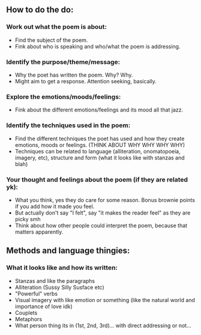 ## How to do the do:
### Work out what the poem is about:
* Find the subject of the poem.
* Fink about who is speaking and who/what the poem is addressing.  

### Identify the purpose/theme/message:
* Why the poet has written the poem. Why? Why.
* Might aim to get a response. Attention seeking, basically.

### Explore the emotions/moods/feelings:
* Fink about the different emotions/feelings and its mood all that jazz.

### Identify the techniques used in the poem:
* Find the different techniques the poet has used and how they create emotions, moods or feelings. (THINK ABOUT WHY WHY WHY WHY)
* Techniques can be related to language (alliteration, onomatopoeia, imagery, etc), structure and form (what it looks like with stanzas and blah)

### Your thought and feelings about the poem (if they are related yk):
* What you think, yes they do care for some reason. Bonus brownie points if you add how it made you feel.
* But actually don't say "I felt", say "it makes the reader feel" as they are picky smh
* Think about how other people could interpret the poem, because that matters apparently.

## Methods and language thingies:
### What it looks like and how its written:
* Stanzas and like the paragraphs
* Alliteration (Sussy Silly Susface etc)
* "Powerful" verbs
* Visual imagery with like emotion or something (like the natural world and importance of love idk)
* Couplets
* Metaphors
* What person thing its in (1st, 2nd, 3rd)... with direct addressing or not...
